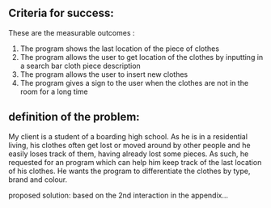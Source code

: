Criteria for success:
--------------

These are the measurable outcomes :
1. The program shows the last location of the piece of clothes
1. The program allows the user to get location of the clothes by inputting in a search bar cloth piece description
1. The program allows the user to insert new clothes 
1. The program gives a sign to the user when the clothes are not in the room for a long time 




definition of the problem:
---------
My client is a student of a boarding high school. As he is in a residential living, his clothes often get lost or moved around by other people and he easily loses track of them, having already lost some pieces. As such, he requested for an program which can help him keep track of the last location of his clothes. He wants the program to differentiate the clothes by type, brand and colour.  




proposed solution: based on the 2nd interaction in the appendix...

